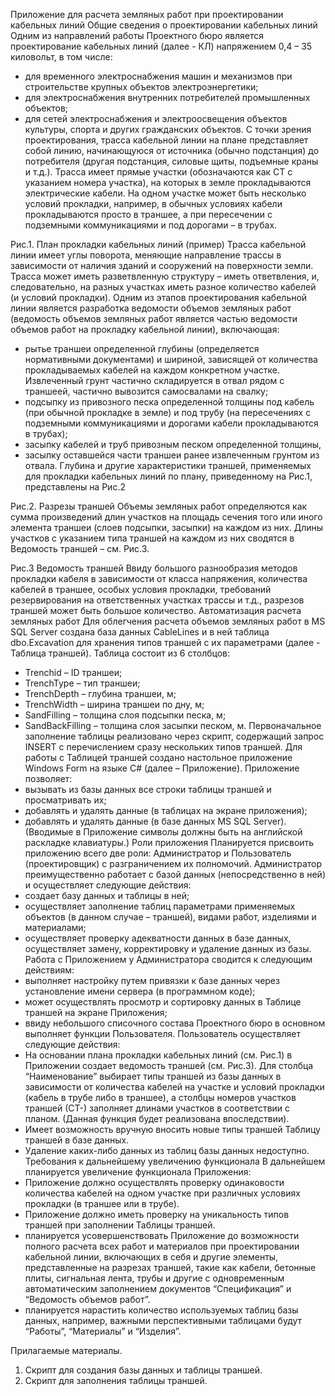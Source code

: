 Приложение для расчета земляных работ при проектировании кабельных линий
Общие сведения о проектировании кабельных линий
Одним из направлений работы Проектного бюро является проектирование кабельных линий (далее - КЛ) напряжением 0,4 – 35 киловольт, в том числе:
 - для временного электроснабжения машин и механизмов при строительстве крупных объектов электроэнергетики;
- для электроснабжения внутренних потребителей промышленных объектов;
- для сетей электроснабжения и электроосвещения объектов культуры, спорта и других гражданских объектов.
С точки зрения проектирования, трасса кабельной линии на плане представляет собой линию, начинающуюся от источника (обычно подстанция) до потребителя (другая подстанция, силовые щиты, подъемные краны и т.д.). Трасса имеет прямые участки (обозначаются как СТ с указанием номера участка), на которых в земле прокладываются электрические кабели. На одном участке может быть несколько условий прокладки, например, в обычных условиях кабели прокладываются просто в траншее, а при пересечении с подземными коммуникациями и под дорогами – в трубах.
 
Рис.1. План прокладки кабельных линий (пример)
Трасса кабельной линии имеет углы поворота, меняющие направление трассы в зависимости от наличия зданий и сооружений на поверхности земли. Трасса может иметь разветвленную структуру – иметь ответвления, и, следовательно, на разных участках иметь разное количество кабелей (и условий прокладки).
Одним из этапов проектирования кабельной линии является разработка ведомости объемов земляных работ (ведомость объемов земляных работ является частью ведомости объемов работ на прокладку кабельной линии), включающая:
- рытье траншеи определенной глубины (определяется нормативными документами) и шириной, зависящей от количества прокладываемых кабелей на каждом конкретном участке. Извлеченный грунт частично складируется в отвал рядом с траншеей, частично вывозится самосвалами на свалку;
-  подсыпку из привозного песка определенной толщины под кабель (при обычной прокладке в земле) и под трубу (на пересечениях с подземными коммуникациями и дорогами кабели прокладываются в трубах);
- засыпку кабелей и труб привозным песком определенной толщины,
- засыпку оставшейся части траншеи ранее извлеченным грунтом из отвала.
Глубина и другие характеристики траншей, применяемых для прокладки кабельных линий по плану, приведенному на Рис.1, представлены на Рис.2
 
Рис.2. Разрезы траншей
Объемы земляных работ определяются как сумма произведений длин участков на площадь сечения того или иного элемента траншеи (слоев подсыпки, засыпки) на каждом из них. Длины участков с указанием типа траншей на каждом из них сводятся в Ведомость траншей – см. Рис.3.
 
Рис.3 Ведомость траншей
Ввиду большого разнообразия методов прокладки кабеля в зависимости от класса напряжения, количества кабелей в траншее, особых условия прокладки, требований резервирования на ответственных участках трассы и т.д., разрезов траншей может быть большое количество.
Автоматизация расчета земляных работ
Для облегчения расчета объемов земляных работ в MS SQL Server создана база данных CableLines и в ней таблица dbo.Excavation для хранения типов траншей с их параметрами (далее - Таблица траншей). Таблица состоит из 6 столбцов:
-  Trenchid – ID траншеи;
- TrenchType – тип траншеи;
- TrenchDepth – глубина траншеи, м;
- TrenchWidth – ширина траншеи по дну, м;
- SandFilling – толщина слоя подсыпки песка, м;
- SandBackFilling – толщина слоя засыпки песком, м.
Первоначальное заполнение таблицы реализовано через скрипт, содержащий запрос INSERT с перечислением сразу нескольких типов траншей.
Для работы с Таблицей траншей создано настольное приложение Windows Form на языке C# (далее – Приложение). Приложение позволяет:
- вызывать из базы данных все строки таблицы траншей и просматривать их;
- добавлять и удалять данные (в таблицах на экране приложения);
- добавлять и удалять данные (в базе данных MS SQL Server).
(Вводимые в Приложение символы должны быть на английской раскладке клавиатуры.)
Роли приложения
Планируется присвоить приложению всего две роли: Администратор и Пользователь (проектировщик) с разграничением их полномочий.
Администратор преимущественно работает с базой данных (непосредственно в ней) и осуществляет следующие действия:
-	создает базу данных и таблицы в ней;
-	осуществляет заполнение таблиц параметрами применяемых объектов (в данном случае – траншей), видами работ, изделиями и материалами;
-	осуществляет проверку адекватности данных в базе данных, осуществляет замену, корректировку и удаление данных из базы.
Работа с Приложением у Администратора сводится к следующим действиям:
-	выполняет настройку путем привязки к базе данных через установление имени сервера (в программном коде);
-	может осуществлять просмотр и сортировку данных в Таблице траншей на экране Приложения;
-	ввиду небольшого списочного состава Проектного бюро в основном выполняет функции Пользователя.
Пользователь осуществляет следующие действия:
-	На основании плана прокладки кабельных линий (см. Рис.1) в Приложении создает ведомость траншей (см. Рис.3). Для столбца “Наименование” выбирает типы траншей из базы данных в зависимости от количества кабелей на участке и условий прокладки (кабель в трубе либо в траншее), а столбцы номеров участков траншей (СТ-) заполняет длинами участков в соответствии с планом. (Данная функция будет реализована впоследствии).
-	Имеет возможность вручную вносить новые типы траншей Таблицу траншей в базе данных.
-	Удаление каких-либо данных из таблиц базы данных недоступно.
Требования к дальнейшему увеличению функционала
В дальнейшем планируется увеличение функционала Приложения:
- Приложение должно осуществлять проверку одинаковости количества кабелей на одном участке при различных условиях прокладки (в траншее или в трубе).
- Приложение должно иметь проверку на уникальность типов траншей при заполнении Таблицы траншей.
- планируется усовершенствовать Приложение до возможности полного расчета всех работ и материалов при проектировании кабельной линии, включающих в себя и другие элементы, представленные на разрезах траншей, такие как кабели, бетонные плиты, сигнальная лента, трубы и другие с одновременным автоматическим заполнением документов “Спецификация” и “Ведомость объемов работ”.
- планируется нарастить количество используемых таблиц базы данных, например, важными перспективными таблицами будут “Работы”, “Материалы” и “Изделия”.

Прилагаемые материалы.
1.	Скрипт для создания базы данных и таблицы траншей.
2.	Скрипт для заполнения таблицы траншей.
